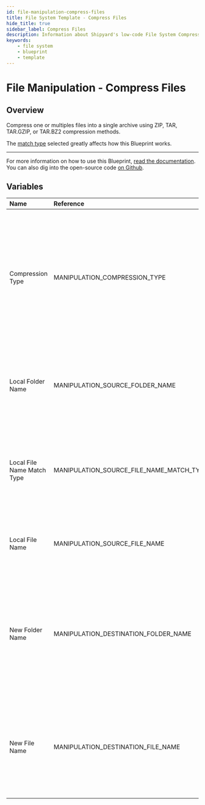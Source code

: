 ```yaml
---
id: file-manipulation-compress-files
title: File System Template - Compress Files
hide_title: true
sidebar_label: Compress Files
description: Information about Shipyard's low-code File System Compress Files blueprint. Compress one or multiples files into a single archive using ZIP, TAR, TAR.GZIP, or TAR.BZ2 compression methods. 
keywords:
    - file system
    - blueprint
    - template
---
```


# File Manipulation - Compress Files

## Overview
Compress one or multiples files into a single archive using ZIP, TAR, TAR.GZIP, or TAR.BZ2 compression methods.

The [match type](https://www.shipyardapp.com/docs/reference/blueprint-library/match-type/) selected greatly affects how this Blueprint works.

---
For more information on how to use this Blueprint, [read the documentation](https://www.shipyardapp.com/docs/blueprint-library/file-manipulation). You can also dig into the open-source code [on Github](https://github.com/shipyardapp/filemanipulation-blueprints).

## Variables

| Name | Reference | Type | Required | Default | Options | Description |
|:-----|:----------|:-----|:---------|:--------|:--------|:------------|
| Compression Type | MANIPULATION_COMPRESSION_TYPE  | Select |:white_check_mark: | `zip` | .zip: `zip`<br></br><br></br>.tar: `tar`<br></br><br></br>.tar.bz2: `tar.bz2`<br></br><br></br>.tar.gz: `tar.gz`<br></br><br></br> | Type of compression to use on the provided files. |
| Local Folder Name | MANIPULATION_SOURCE_FOLDER_NAME  | Alphanumeric |:heavy_minus_sign: | `-` | - | Name of the local folder on Shipyard where the target file lives. If left blank, will look in the home directory. |
| Local File Name Match Type | MANIPULATION_SOURCE_FILE_NAME_MATCH_TYPE  | Select |:white_check_mark: | `exact_match` | Exact Match: `exact_match`<br></br><br></br>Regex Match: `regex_match`<br></br><br></br> | Determines if the text in "Local File Name" will look for one file with exact match, or multiple files using regex. |
| Local File Name | MANIPULATION_SOURCE_FILE_NAME  | Alphanumeric |:white_check_mark: | `-` | - | Name of the target file on Shipyard. Can be regex if "Match Type" is set accordingly. |
| New Folder Name | MANIPULATION_DESTINATION_FOLDER_NAME  | Alphanumeric |:heavy_minus_sign: | `-` | - | Folder where the newly compressed file should be created on Shipyard. Leaving blank will place the file in the home directory. If the folder does not already exist, it will be created. |
| New File Name | MANIPULATION_DESTINATION_FILE_NAME  | Alphanumeric |:white_check_mark: | `Archive.zip` | - | What to name the newly compressed file on Shipyard. It is recommended to end this name with the same extension as the compression type chosen. |


